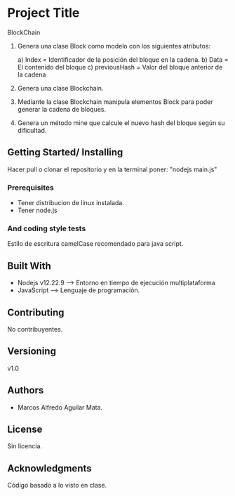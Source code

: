 # Project Title

BlockChain

1) Genera una clase Block como modelo con los siguientes atributos: 

   a) Index = Identificador de la posición del bloque en la cadena.
   b) Data = El contenido del bloque
   c) previousHash = Valor del bloque anterior de la cadena

2) Genera una clase Blockchain.

3) Mediante la clase Blockchain manipula elementos Block para poder generar la cadena de bloques.

4) Genera un método mine que calcule el nuevo hash del bloque según su dificultad.

## Getting Started/ Installing

Hacer pull o clonar el repositorio y en la terminal poner: "nodejs main.js"

### Prerequisites

* Tener distribucion de linux instalada.
* Tener node.js 

### And coding style tests
Estilo de escritura camelCase recomendado para java script.

## Built With

* Nodejs v12.22.9 --> Entorno en tiempo de ejecución multiplataforma
* JavaScript --> Lenguaje de programación.

## Contributing

No contribuyentes.

## Versioning

v1.0

## Authors

* Marcos Alfredo Aguilar Mata.

## License

Sin licencia.

## Acknowledgments
Código basado a lo visto en clase.
